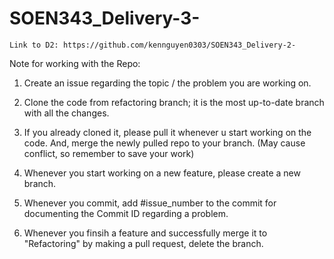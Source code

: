 # SOEN343_Delivery-3-

    Link to D2: https://github.com/kennguyen0303/SOEN343_Delivery-2-

Note for working with the Repo:

1. Create an issue regarding the topic / the problem you are working on.

2. Clone the code from refactoring branch; it is the most up-to-date branch with all the changes.

3. If you already cloned it, please pull it whenever u start working on the code. And, merge the newly pulled repo to your branch. (May cause conflict, so remember to save your work)

4. Whenever you start working on a new feature, please create a new branch.

5. Whenever you commit, add #issue_number to the commit for documenting the Commit ID regarding a problem.

6. Whenever you finsih a feature and successfully merge it to "Refactoring" by making a pull request, delete the branch. 

